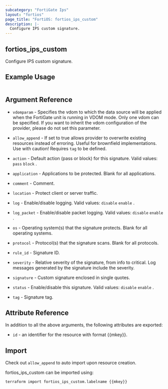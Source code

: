 ```yaml
---
subcategory: "FortiGate Ips"
layout: "fortios"
page_title: "FortiOS: fortios_ips_custom"
description: |-
  Configure IPS custom signature.
---
```


## fortios_ips_custom
Configure IPS custom signature.

## Example Usage

```hcl

```

## Argument Reference
* `vdomparam` - Specifies the vdom to which the data source will be applied when the FortiGate unit is running in VDOM mode. Only one vdom can be specified. If you want to inherit the vdom configuration of the provider, please do not set this parameter.
* `allow_append` - If set to true allows provider to overwrite existing resources instead of erroring. Useful for brownfield implementations. Use with caution! Requires `tag` to be defined.

* `action` - Default action (pass or block) for this signature. Valid values: `pass` `block` .
* `application` - Applications to be protected. Blank for all applications.
* `comment` - Comment.
* `location` - Protect client or server traffic.
* `log` - Enable/disable logging. Valid values: `disable` `enable` .
* `log_packet` - Enable/disable packet logging. Valid values: `disable` `enable` .
* `os` - Operating system(s) that the signature protects. Blank for all operating systems.
* `protocol` - Protocol(s) that the signature scans. Blank for all protocols.
* `rule_id` - Signature ID.
* `severity` - Relative severity of the signature, from info to critical. Log messages generated by the signature include the severity.
* `signature` - Custom signature enclosed in single quotes.
* `status` - Enable/disable this signature. Valid values: `disable` `enable` .
* `tag` - Signature tag.

## Attribute Reference

In addition to all the above arguments, the following attributes are exported:
* `id` - an identifier for the resource with format {{mkey}}.

## Import

Check out `allow_append` to auto import upon resource creation.

fortios_ips_custom can be imported using:
```sh
terraform import fortios_ips_custom.labelname {{mkey}}
```
